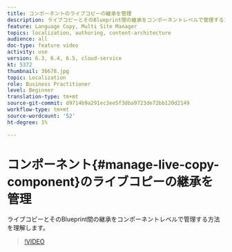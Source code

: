 ```yaml
---
title: コンポーネントのライブコピーの継承を管理
description: ライブコピーとそのBlueprint間の継承をコンポーネントレベルで管理する方法を理解する
feature: Language Copy, Multi Site Manager
topics: localization, authoring, content-architecture
audience: all
doc-type: feature video
activity: use
version: 6.3, 6.4, 6.5, cloud-service
kt: 5372
thumbnail: 36678.jpg
topic: Localization
role: Business Practitioner
level: Beginner
translation-type: tm+mt
source-git-commit: d9714b9a291ec3ee5f3dba9723de72bb120d2149
workflow-type: tm+mt
source-wordcount: '52'
ht-degree: 1%

---
```



# コンポーネント{#manage-live-copy-component}のライブコピーの継承を管理

ライブコピーとそのBlueprint間の継承をコンポーネントレベルで管理する方法を理解します。

>[!VIDEO](https://video.tv.adobe.com/v/36678?quality=12&learn=on)
